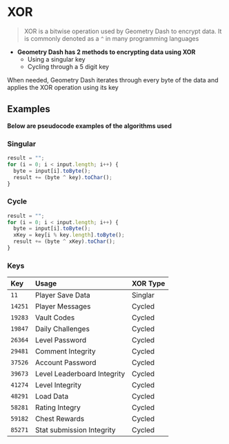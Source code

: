 # XOR

> XOR is a bitwise operation used by Geometry Dash to encrypt data. It is commonly denoted as a `^` in many programming languages

- <b>Geometry Dash has 2 methods to encrypting data using XOR</b>
  - Using a singular key
  - Cycling through a 5 digit key

When needed, Geometry Dash iterates through every byte of the data and applies the XOR operation using its key

## Examples

<b>Below are pseudocode examples of the algorithms used</b>

<!-- tabs:start -->

### **Singular**

```js
result = "";
for (i = 0; i < input.length; i++) {
  byte = input[i].toByte();
  result += (byte ^ key).toChar();
}
```

### **Cycle**

```js
result = "";
for (i = 0; i < input.length; i++) {
  byte = input[i].toByte();
  xKey = key[i % key.length].toByte();
  result += (byte ^ xKey).toChar();
}
```

<!-- tabs:end -->

### Keys

| Key     | Usage                       | XOR Type |
| :------ | :-------------------------- | :------- |
| `11`    | Player Save Data            | Singlar  |
| `14251` | Player Messages             | Cycled   |
| `19283` | Vault Codes                 | Cycled   |
| `19847` | Daily Challenges            | Cycled   |
| `26364` | Level Password              | Cycled   |
| `29481` | Comment Integrity           | Cycled   |
| `37526` | Account Password            | Cycled   |
| `39673` | Level Leaderboard Integrity | Cycled   |
| `41274` | Level Integrity             | Cycled   |
| `48291` | Load Data                   | Cycled   |
| `58281` | Rating Integry              | Cycled   |
| `59182` | Chest Rewards               | Cycled   |
| `85271` | Stat submission Integrity   | Cycled   |
